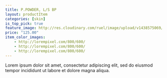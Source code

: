 ```yaml
---
title: P.POWDER, L/S BP
layout: productItem
categories: [skin]
is_top_pick: true
feature_image: http://res.cloudinary.com/ruel/image/upload/v1438575069/fashion21/picture-31.jpg
price: "125.00"
item_color_images:
    - http://lorempixel.com/800/600/
    - http://lorempixel.com/800/600/
    - http://lorempixel.com/800/600/
---
```


Lorem ipsum dolor sit amet, consectetur adipiscing elit, sed do eiusmod tempor incididunt ut labore et dolore magna aliqua.

